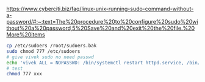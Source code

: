 https://www.cyberciti.biz/faq/linux-unix-running-sudo-command-without-a-password/#:~:text=The%20procedure%20to%20configure%20sudo%20without%20a%20password,5%20Save%20and%20exit%20the%20file.%20More%20items

```bash
cp /etc/sudoers /root/sudoers.bak
sudo chmod 777 /etc/sudoers 
# give vivek sudo no need passwd
echo 'vivek ALL = NOPASSWD: /bin/systemctl restart httpd.service, /bin/kill' >> /etc/sudoers 
# test 
chmod 777 xxx 
```